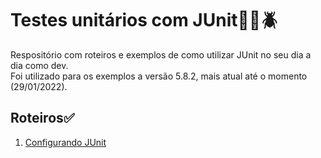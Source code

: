 
# Testes unitários com JUnit👩‍💻🪲

Respositório com roteiros e exemplos de como utilizar JUnit no seu dia a dia como dev.  
Foi utilizado para os exemplos a versão 5.8.2, mais atual até o momento (29/01/2022).

## Roteiros✅

1. [Configurando JUnit](CONFIGURACAO.md)

